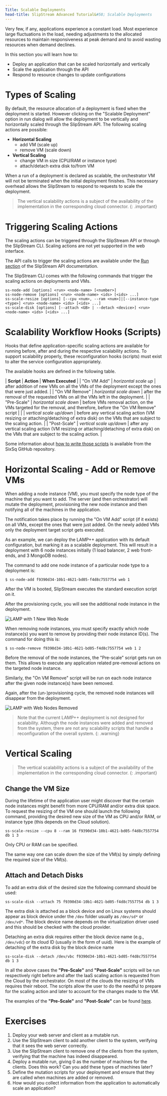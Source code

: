 ```yaml
---
Title: Scalable Deployments
head-title: SlipStream Advanced Tutorial&#58; Scalable Deployments
---
```


Very few, if any, applications experience a constant load.  Most
experience large fluctuations in the load, needing adjustments to the
allocated resources to maintain responsiveness at peak demand and to
avoid wasting resources when demand declines.

In this section you will learn how to:

  - Deploy an application that can be scaled horizontally and vertically
  - Scale the application through the API
  - Respond to resource changes to update configurations

# Types of Scaling

By default, the resource allocation of a deployment is fixed when the
deployment is started.  However clicking on the "Scalable Deployment"
option in run dialog will allow the deployment to be vertically and horizontally 
scaled through the SlipStream API. The following scaling actions are possible:

 - **Horizontal Scaling**
   - add VM (scale up)
   - remove VM (scale down)
 - **Vertical Scaling**
   - change VM in size (CPU/RAM or instance type)
   - attach/detach extra disk to/from VM

When a run of a deployment is declared as scalable, the orchestrator VM will not 
be terminated when the initial deployment finishes.  This necessary overhead 
allows the SlipStream to respond to requests to scale the deployment.

> The vertical scalability actions is a subject of the availability of
> the implementation in the corresponding cloud connector.
{: .important} 

# Triggering Scaling Actions

The scaling actions can be triggered through the SlipStream API or
through the SlipStream CLI.  Scaling actions are not yet supported in
the web interface.

The API calls to trigger the scaling actions are available under the 
[Run section][run-api] of the SlipStream API documentation.

The SlipStream CLI comes with the following commands that trigger
the scaling actions on deployments and VMs.

    ss-node-add [options] <run> <node-name> [<number>]
    ss-node-remove [options] <run> <node-name> <ids> [<ids> ...]
    ss-scale-resize [options] [--cpu <num>, --ram <num>]|[--instance-type <type>] <run> <node-name> <ids> [<ids> ...]
    ss-scale-disk [options] [--attach <GB> | --detach <device>] <run> <node-name> <ids> [<ids> ...]

# Scalability Workflow Hooks (Scripts)

Hooks that define application-specific scaling actions are available
for running before, after and during the respective scalability
actions.  To support scalability properly, these reconfiguration hooks
(scripts) must exist to alter the service configuration appropriately.

The available hooks are defined in the following table.

| **Script** | **Action** | **When Executed** |
| "On VM Add"    | *horizontal scale up* | after addition of new VMs on all the VMs of the deployment except the ones that were just added. |
| "On VM Remove" | *horizontal scale down* | after the removal of the requested VMs on all the VMs left in the deployment. |
| "Pre-Scale"    | *horizontal scale down* | before VMs removal action, on the VMs targeted for the removal, and therefore, before the "On VM Remove" script |
|                | *vertical scale up/down* | before any vertical scaling action (VM resizing or attaching/detaching of extra disk) on the VMs that are subject to the scaling action.  | 
| "Post-Scale"   | *vertical scale up/down* | after any vertical scaling action (VM resizing or attaching/detaching of extra disk) on the VMs that are subject to the scaling action.  |
  
Some information about [how to write those
scripts][scalability-scripts] is available from the SixSq GitHub
repository.

# Horizontal Scaling - Add or Remove VMs

When adding a node instance (VM), you must specify the node type of the machine 
that you want to add.  The server (and then orchestrator) will mutate the
deployment, provisioning the new node instance and then notifying all of the
machines in the application.

The notification takes place by running the "On VM Add" script (if it
exists) on all VMs, except the ones that were just added.  On the newly added 
VMs only the deployment target script gets executed.

As an example, we can deploy the LAMP++ application with its default
configuration, but marking it as a scalable deployment.  This will
result in a deployment with 6 node instances initially (1 load balancer, 2 web
front-ends, and 3 MongoDB nodes). 

The command to add one node instance of a particular node type to a deployment 
is:

    $ ss-node-add f9390d34-10b1-4621-bd05-f4d8c7557754 web 1

After the VM is booted, SlipStream executes the standard execution script on it.

After the provisioning cycle, you will see the additional node instance in the
deployment. 

![LAMP with 1 New Web Node](images/screenshot-lamp-scale-up.png)

When removing node instances, you must specify exactly which node instance(s)
you want to remove by providing their node instance ID(s).  The command for 
doing this is:

    $ ss-node-remove f9390d34-10b1-4621-bd05-f4d8c7557754 web 1 2

Before the removal of the node instances, the "Pre-scale" script gets run on 
them.  This allows to execute any application related pre-removal actions on 
the targeted node instance.

Similarly, the "On VM Remove" script will be run on each node instance after the
given node instance(s) have been removed.

Again, after the (un-)provisioning cycle, the removed node instances will
disappear from the deployment. 

![LAMP with Web Nodes Removed](images/screenshot-lamp-scale-down.png)

> Note that the current LAMP++ deployment is not designed for
> scalability.  Although the node instances were added and removed
> from the system, there are not any scalability scripts that handle a
> reconfiguration of the overall system.
{: .warning}

# Vertical Scaling

> The vertical scalability actions is a subject of the availability of
> the implementation in the corresponding cloud connector.
{: .important}

## Change the VM Size

During the lifetime of the application user might discover that the certain node 
instances might benefit from more CPU/RAM and/or extra disk space.  To request
the resizing of the VM one should launch the following command, providing the 
desired new size of the VM as CPU and/or RAM, or instance type (this depends on 
the Cloud solution).

    ss-scale-resize --cpu 8 --ram 16 f9390d34-10b1-4621-bd05-f4d8c7557754 db 1 3

Only CPU or RAM can be specified.

The same way one can scale down the size of the VM(s) by simply defining the 
required size of the VM(s).

## Attach and Detach Disks

To add an extra disk of the desired size the following command should be used:

    ss-scale-disk --attach 75 f9390d34-10b1-4621-bd05-f4d8c7557754 db 1 3

The extra disk is attached as a block device and on Linux systems should appear
as block device under the `/dev` folder usually as `/dev/sd*` or `/dev/vd*`.  The block
device name depends on the virtualization driver used and this should be checked
with the cloud provider.

Detaching an extra disk requires either the block device name (e.g., 
`/dev/vdc`) or its cloud ID (usually in the form of uuid).  Here is the example 
of detaching of the extra disk by the block device name

    ss-scale-disk --detach /dev/vbc f9390d34-10b1-4621-bd05-f4d8c7557754 db 1 3

In all the above cases the **"Pre-Scale"** and **"Post-Scale"** scripts will 
be run respectively right before and after the IaaS scaling action is requested
from the Cloud by the orchestrator.  On most of the clouds the resizing of VMs 
requires their reboot.  The scripts allow the user to do the needful 
to prepare for the scaling action and later to account for the changes made to 
the VM.

The examples of the **"Pre-Scale"** and **"Post-Scale"** can be found 
[here][scalability-scripts].

# Exercises

  1. Deploy your web server and client as a mutable run.
  2. Use the SlipStream client to add another client to the system,
     verifying that it sees the web server correctly. 
  3. Use the SlipStream client to remove one of the clients from the
     system, verifying that the machine has indeed disappeared.
  4. Deploy a mutable run, giving 0 as the number of machines for the
     clients.  Does this work?  Can you add these types of machines
     later? 
  5. Define the mutation scripts for your deployment and ensure that
     they are called when machines are added or removed.
  6. How would you collect information from the application to 
     automatically scale an application?

[scalability-scripts]: https://github.com/slipstream/SlipStreamClient/tree/master/client
[run-api]: http://ssapi.sixsq.com/#create-a-mutable-run
